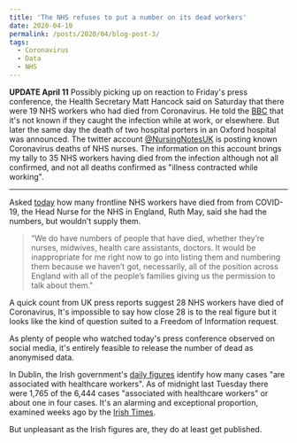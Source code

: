 ```yaml
---
title: 'The NHS refuses to put a number on its dead workers'
date: 2020-04-10
permalink: /posts/2020/04/blog-post-3/
tags:
  - Coronavirus
  - Data
  - NHS
---
```


**UPDATE April 11**
Possibly picking up on reaction to Friday's press conference, the Health Secretary Matt Hancock said on Saturday that there were 19 NHS workers who had died from Coronavirus.
He told the [BBC](https://www.bbc.co.uk/news/uk-52252470) that it's not known if they caught the infection while at work, or elsewhere. But later the same day the death of
two hospital porters in an Oxford hospital was announced. The twitter account [@NursingNotesUK](https://twitter.com/NursingNotesUK) is posting known Coronavirus deaths of NHS nurses. The information on this account brings my tally to 35 NHS workers having died from the infection although not all confirmed, and not all deaths confirmed as "illness contracted while working".

-----

Asked [today](https://www.youtube.com/watch?v=bThgg_U2h7A#t=41m30s) how many frontline NHS workers have died from from COVID-19, the Head Nurse for the NHS in England, Ruth May, said she had the numbers, 
but wouldn't supply them.

>“We do have numbers of people that have died, whether they’re nurses, midwives, health care assistants, doctors. 
It would be inappropriate for me right now to go into listing them and numbering them because we haven’t got, necessarily, 
all of the position across England with all of the people’s families giving us the permission to talk about them."

A quick count from UK press reports suggest 28 NHS workers have died of Coronavirus, It's impossible to say how close 28 is to the real figure but it looks like the kind of question suited to a Freedom of Information request.

As plenty of people who watched today's press conference observed on social media, it's entirely feasible to release the number of dead as anonymised data.

In Dublin, the Irish government's [daily figures](https://www.gov.ie/en/publication/695f10-an-analysis-of-the-6444-cases-of-covid-19-in-ireland-as-of-tuesday-7/) identify how many cases "are associated with healthcare workers". As of midnight last Tuesday
there were 1,765 of the 6,444 cases "associated with healthcare workers" or about one in four cases. It's an alarming and exceptional proportion, examined weeks ago by the 
[Irish Times](https://www.irishtimes.com/news/health/why-are-25-of-confirmed-covid-19-cases-health-workers-1.4213198).

But unpleasant as the Irish figures are, they do at least get published.





